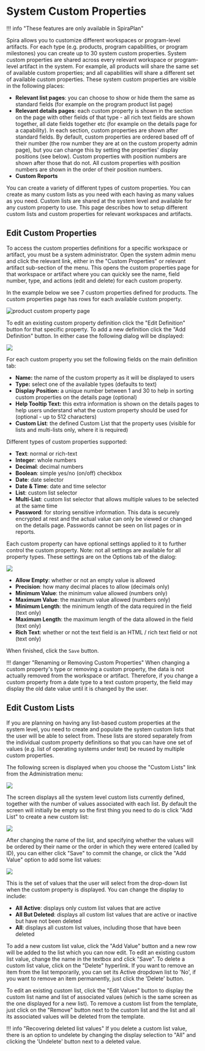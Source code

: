 # System Custom Properties

!!! info "These features are only available in SpiraPlan"

Spira allows you to customize different workspaces or program-level artifacts. For each type (e.g. products, program capabilities, or program milestones) you can create up to 30 system custom properties. System custom properties are shared across every relevant workspace or program-level artifact in the system. For example, all products will share the same set of available custom properties; and all capabilities will share a different set of available custom properties. These system custom properties are visible in the following places:

- **Relevant list pages**: you can choose to show or hide them the same as standard fields (for example on the program product list page)
- **Relevant details pages**: each custom property is shown in the section on the page with other fields of that type - all rich text fields are shown together, all date fields together etc (for example on the details page for a capability). In each section, custom properties are shown after standard fields. By default, custom properties are ordered based off of their number (the row number they are at on the custom property admin page), but you can change this by setting the properties' display positions (see below). Custom properties with position numbers are shown after those that do not. All custom properties with position numbers are shown in the order of their position numbers.
- **Custom Reports**

You can create a variety of different types of custom properties. You can create as many custom lists as you need with each having as many values as you need. Custom lists are shared at the system level and available for any custom property to use. This page describes how to setup different custom lists and custom properties for relevant workspaces and artifacts.


## Edit Custom Properties
To access the custom properties definitions for a specific workspace or artifact, you must be a system administrator. Open the system admin menu and click the relevant link, either in the "Custom Properties" or relevant artifact sub-section of the menu. This opens the custom properties page for that workspace or artifact where you can quickly see the name, field number, type, and actions (edit and delete) for each custom property.

In the example below we see 7 custom properties defined for products. The custom properties page has rows for each available custom property.

![product custom property page](img/System_Custom_Properties_01.png)

To edit an existing custom property definition click the "Edit Definition" button for that specific property. To add a new definition click the "Add Definition" button. In either case the following dialog will be displayed:

![](img/System_Custom_Properties_02.png)

For each custom property you set the following fields on the main definition tab:

- **Name:** the name of the custom property as it will be displayed to users
- **Type:** select one of the available types (defaults to text)
- **Display Position:** a unique number between 1 and 30 to help in sorting custom properties on the details page (optional)
- **Help Tooltip Text:** this extra information is shown on the details pages to help users understand what the custom property should be used for (optional - up to 512 characters)
- **Custom List**: the defined Custom List that the property uses (visible for lists and multi-lists only, where it is required)

Different types of custom properties supported:

- **Text**: normal or rich-text
- **Integer**: whole numbers
- **Decimal**: decimal numbers
- **Boolean**: simple yes/no (on/off) checkbox
- **Date**: date selector
- **Date & Time**: date and time selector
- **List**: custom list selector
- **Multi-List**: custom list selector that allows multiple values to be selected at the same time
- **Password**: for storing sensitive information. This data is securely encrypted at rest and the actual value can only be viewed or changed on the details page. Passwords cannot be seen on list pages or in reports. 

Each custom property can have optional settings applied to it to further control the custom property. Note: not all settings are available for all property types. These settings are on the Options tab of the dialog:

![](img/System_Custom_Properties_03.png)

- **Allow Empty**: whether or not an empty value is allowed
- **Precision**: how many decimal places to allow (decimals only)
- **Minimum Value**: the minimum value allowed (numbers only)
- **Maximum Value**: the maximum value allowed (numbers only)
- **Minimum Length**: the minimum length of the data required in the field (text only)
- **Maximum Length**: the maximum length of the data allowed in the field (text only)
- **Rich Text**: whether or not the text field is an HTML / rich text field or not (text only)

When finished, click the `Save` button.

!!! danger "Renaming or Removing Custom Properties"
    When changing a custom property's type or removing a custom property, the data is not actually removed from the workspace or artifact. Therefore, if you change a custom property from a date type to a text custom property, the field may display the old date value until it is changed by the user.


## Edit Custom Lists
If you are planning on having any list-based custom properties at the system level, you need to create and populate the system custom lists that the user will be able to select from. These lists are stored separately from the individual custom property definitions so that you can have one set of values (e.g. list of operating systems under test) be reused by multiple custom properties.

The following screen is displayed when you choose the "Custom Lists" link from the Administration menu:

![](img/System_Custom_Properties_04.png)

The screen displays all the system level custom lists currently defined, together with the number of values associated with each list. By default the screen will initially be empty so the first thing you need to do is click "Add List" to create a new custom list:

![](img/System_Custom_Properties_05.png)

After changing the name of the list, and specifying whether the values will be ordered by their name or the order in which they were entered (called by ID), you can either click "Save" to commit the change, or click the "Add Value" option to add some list values:

![](img/System_Custom_Properties_06.png)

This is the set of values that the user will select from the drop-down list when the custom property is displayed. You can change the display to include:

-   **All Active**: displays only custom list values that are active
-   **All But Deleted**: displays all custom list values that are active or inactive but have not been deleted
-   **All**: displays all custom list values, including those that have been deleted

To add a new custom list value, click the "Add Value" button and a new row will be added to the list which you can now edit. To edit an existing custom list value, change the name in the textbox and click "Save". To delete a custom list value, click on the "Delete" hyperlink. If you want to remove an item from the list temporarily, you can set its Active dropdown list to 'No', if you want to remove an item permanently, just click the 'Delete' button.

To edit an existing custom list, click the "Edit Values" button to display the custom list name and list of associated values (which is the same screen as the one displayed for a new list). To remove a custom list from the template, just click on the "Remove" button next to the custom list and the list and all its associated values will be deleted from the template.

!!! info "Recovering deleted list values"
    If you delete a custom list value, there is an option to undelete by changing the display selection to "All" and clicking the 'Undelete' button next to a deleted value.